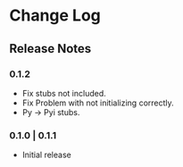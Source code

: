 # Change Log

## Release Notes

### 0.1.2

- Fix stubs not included.
- Fix Problem with not initializing correctly.
- Py -> Pyi stubs.

### 0.1.0 | 0.1.1

- Initial release